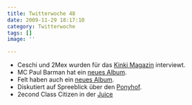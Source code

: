 ```yaml
---
title: Twitterwoche 48
date: 2009-11-29 18:17:10
category: Twitterwoche
tags: []
image: ''

---
```


* Ceschi und 2Mex wurden für das [Kinki Magazin](http://issuu.com/kinkimag/docs/kinkimag-09-19/50) interviewt.
* MC Paul Barman hat ein [neues Album](http://www.mcpaulbarman.com/2009/11/24/thought-balloon-mushroom-cloud-press-release/).
* Felt haben auch ein [neues Album](http://ugsmag.com/2009/11/felt-felt-chewed-up-thanksgiving-videos/).
* Diskutiert auf Spreeblick über den [Ponyhof](http://www.spreeblick.com/2009/11/27/misanthrop-das-leben-ist-kein-ponyhof/).
* 2econd Class Citizen in der [Juice](http://www.e-q-x.net/news/2009/11/2econd-class-citizen-feature-in-juice-magazine/)
